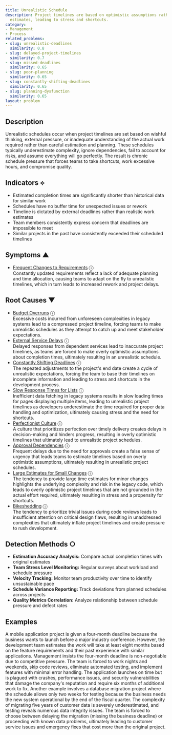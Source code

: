 ```yaml
---
title: Unrealistic Schedule
description: Project timelines are based on optimistic assumptions rather than realistic
  estimates, leading to stress and shortcuts.
category:
- Management
- Process
related_problems:
- slug: unrealistic-deadlines
  similarity: 0.8
- slug: delayed-project-timelines
  similarity: 0.7
- slug: missed-deadlines
  similarity: 0.65
- slug: poor-planning
  similarity: 0.65
- slug: constantly-shifting-deadlines
  similarity: 0.65
- slug: planning-dysfunction
  similarity: 0.65
layout: problem
---
```


## Description

Unrealistic schedules occur when project timelines are set based on wishful thinking, external pressure, or inadequate understanding of the actual work required rather than careful estimation and planning. These schedules typically underestimate complexity, ignore dependencies, fail to account for risks, and assume everything will go perfectly. The result is chronic schedule pressure that forces teams to take shortcuts, work excessive hours, and compromise quality.

## Indicators ⟡

- Estimated completion times are significantly shorter than historical data for similar work
- Schedules have no buffer time for unexpected issues or rework
- Timeline is dictated by external deadlines rather than realistic work estimates
- Team members consistently express concern that deadlines are impossible to meet
- Similar projects in the past have consistently exceeded their scheduled timelines

## Symptoms ▲
- [Frequent Changes to Requirements](frequent-changes-to-requirements.md) <span class="info-tooltip" title="Confidence: 0.343, Strength: 0.577">ⓘ</span>
<br/>  Constantly updated requirements reflect a lack of adequate planning and time allocation, causing teams to adapt on the fly to unrealistic timelines, which in turn leads to increased rework and project delays.

## Root Causes ▼
- [Budget Overruns](budget-overruns.md) <span class="info-tooltip" title="Confidence: 0.372, Strength: 0.932">ⓘ</span>
<br/>  Excessive costs incurred from unforeseen complexities in legacy systems lead to a compressed project timeline, forcing teams to make unrealistic schedules as they attempt to catch up and meet stakeholder expectations.
- [External Service Delays](external-service-delays.md) <span class="info-tooltip" title="Confidence: 0.365, Strength: 0.880">ⓘ</span>
<br/>  Delayed responses from dependent services lead to inaccurate project timelines, as teams are forced to make overly optimistic assumptions about completion times, ultimately resulting in an unrealistic schedule.
- [Constantly Shifting Deadlines](constantly-shifting-deadlines.md) <span class="info-tooltip" title="Confidence: 0.342, Strength: 0.890">ⓘ</span>
<br/>  The repeated adjustments to the project's end date create a cycle of unrealistic expectations, forcing the team to base their timelines on incomplete information and leading to stress and shortcuts in the development process.
- [Slow Response Times for Lists](slow-response-times-for-lists.md) <span class="info-tooltip" title="Confidence: 0.342, Strength: 0.898">ⓘ</span>
<br/>  Inefficient data fetching in legacy systems results in slow loading times for pages displaying multiple items, leading to unrealistic project timelines as developers underestimate the time required for proper data handling and optimization, ultimately causing stress and the need for shortcuts.
- [Perfectionist Culture](perfectionist-culture.md) <span class="info-tooltip" title="Confidence: 0.329, Strength: 0.856">ⓘ</span>
<br/>  A culture that prioritizes perfection over timely delivery creates delays in decision-making and hinders progress, resulting in overly optimistic timelines that ultimately lead to unrealistic project schedules.
- [Approval Dependencies](approval-dependencies.md) <span class="info-tooltip" title="Confidence: 0.320, Strength: 0.815">ⓘ</span>
<br/>  Frequent delays due to the need for approvals create a false sense of urgency that leads teams to estimate timelines based on overly optimistic assumptions, ultimately resulting in unrealistic project schedules.
- [Large Estimates for Small Changes](large-estimates-for-small-changes.md) <span class="info-tooltip" title="Confidence: 0.320, Strength: 0.803">ⓘ</span>
<br/>  The tendency to provide large time estimates for minor changes highlights the underlying complexity and risk in the legacy code, which leads to overly optimistic project timelines that are not grounded in the actual effort required, ultimately resulting in stress and a propensity for shortcuts.
- [Bikeshedding](bikeshedding.md) <span class="info-tooltip" title="Confidence: 0.315, Strength: 0.872">ⓘ</span>
<br/>  The tendency to prioritize trivial issues during code reviews leads to insufficient attention on critical design flaws, resulting in unaddressed complexities that ultimately inflate project timelines and create pressure to rush development.

## Detection Methods ○

- **Estimation Accuracy Analysis:** Compare actual completion times with original estimates
- **Team Stress Level Monitoring:** Regular surveys about workload and schedule pressure
- **Velocity Tracking:** Monitor team productivity over time to identify unsustainable pace
- **Schedule Variance Reporting:** Track deviations from planned schedules across projects
- **Quality Metrics Correlation:** Analyze relationship between schedule pressure and defect rates

## Examples

A mobile application project is given a four-month deadline because the business wants to launch before a major industry conference. However, the development team estimates the work will take at least eight months based on the feature requirements and their past experience with similar applications. Management insists the four-month deadline is non-negotiable due to competitive pressure. The team is forced to work nights and weekends, skip code reviews, eliminate automated testing, and implement features with minimal error handling. The application launches on time but is plagued with crashes, performance issues, and security vulnerabilities that damage the company's reputation and require six months of additional work to fix. Another example involves a database migration project where the schedule allows only two weeks for testing because the business needs the new system operational by the end of the fiscal quarter. The complexity of migrating five years of customer data is severely underestimated, and testing reveals numerous data integrity issues. The team is forced to choose between delaying the migration (missing the business deadline) or proceeding with known data problems, ultimately leading to customer service issues and emergency fixes that cost more than the original project.
